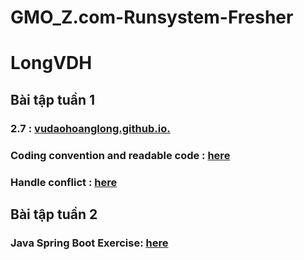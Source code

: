 # GMO_Z.com-Runsystem-Fresher 
# LongVDH
## Bài tập tuần 1
### 2.7 : [vudaohoanglong.github.io.](vudaohoanglong.github.io.)
### Coding convention and readable code : [here](https://github.com/vudaohoanglong/coding_convention_readble)
### Handle conflict : [here](https://github.com/vudaohoanglong/handle-conflict)
## Bài tập tuần 2
### Java Spring Boot Exercise: [here](https://github.com/vudaohoanglong/Java-Exercise)
